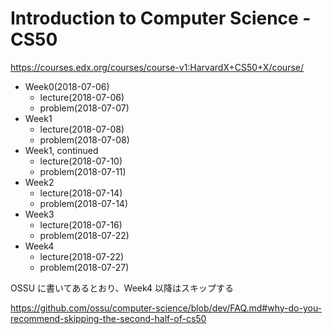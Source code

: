 # Introduction to Computer Science - CS50
https://courses.edx.org/courses/course-v1:HarvardX+CS50+X/course/

* Week0(2018-07-06)
  * lecture(2018-07-06)
  * problem(2018-07-07)
* Week1
  * lecture(2018-07-08)
  * problem(2018-07-08)
* Week1, continued
  * lecture(2018-07-10)
  * problem(2018-07-11)
* Week2
  * lecture(2018-07-14)
  * problem(2018-07-14)
* Week3
  * lecture(2018-07-16)
  * problem(2018-07-22)
* Week4
  * lecture(2018-07-22)
  * problem(2018-07-27)

OSSU に書いてあるとおり、Week4 以降はスキップする

https://github.com/ossu/computer-science/blob/dev/FAQ.md#why-do-you-recommend-skipping-the-second-half-of-cs50
